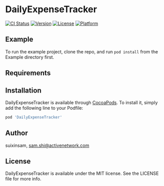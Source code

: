 # DailyExpenseTracker

[![CI Status](https://img.shields.io/travis/suixinsam/DailyExpenseTracker.svg?style=flat)](https://travis-ci.org/suixinsam/DailyExpenseTracker)
[![Version](https://img.shields.io/cocoapods/v/DailyExpenseTracker.svg?style=flat)](https://cocoapods.org/pods/DailyExpenseTracker)
[![License](https://img.shields.io/cocoapods/l/DailyExpenseTracker.svg?style=flat)](https://cocoapods.org/pods/DailyExpenseTracker)
[![Platform](https://img.shields.io/cocoapods/p/DailyExpenseTracker.svg?style=flat)](https://cocoapods.org/pods/DailyExpenseTracker)

## Example

To run the example project, clone the repo, and run `pod install` from the Example directory first.

## Requirements

## Installation

DailyExpenseTracker is available through [CocoaPods](https://cocoapods.org). To install
it, simply add the following line to your Podfile:

```ruby
pod 'DailyExpenseTracker'
```

## Author

suixinsam, sam.shi@activenetwork.com

## License

DailyExpenseTracker is available under the MIT license. See the LICENSE file for more info.
